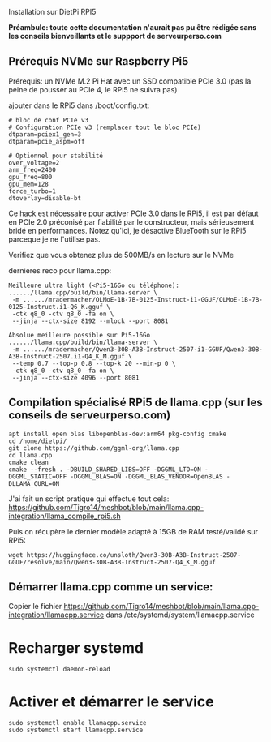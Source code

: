 Installation sur DietPi RPI5

__Préambule: toute cette documentation n'aurait pas pu être rédigée sans les conseils bienveillants et le suppport de serveurperso.com__

## Prérequis NVMe sur Raspberry Pi5

Prérequis: un NVMe M.2 Pi Hat avec un SSD compatible PCIe 3.0 (pas la peine de pousser au PCIe 4, le RPi5 ne suivra pas)

ajouter dans le RPi5 dans /boot/config.txt:

```
# bloc de conf PCIe v3
# Configuration PCIe v3 (remplacer tout le bloc PCIe)
dtparam=pciex1_gen=3
dtparam=pcie_aspm=off

# Optionnel pour stabilité
over_voltage=2
arm_freq=2400
gpu_freq=800
gpu_mem=128
force_turbo=1
dtoverlay=disable-bt
```

Ce hack est nécessaire pour activer PCIe 3.0 dans le RPi5, il est par défaut en PCIe 2.0 préconisé par fiabilité par le constructeur, mais sérieusement bridé en performances.
Notez qu'ici, je désactive BlueTooth sur le RPi5 parceque je ne l'utilise pas.

Verifiez que vous obtenez plus de 500MB/s en lecture sur le NVMe

dernieres reco pour llama.cpp:

```
Meilleure ultra light (<Pi5-16Go ou téléphone):
....../llama.cpp/build/bin/llama-server \
 -m ....../mradermacher/OLMoE-1B-7B-0125-Instruct-i1-GGUF/OLMoE-1B-7B-0125-Instruct.i1-Q6_K.gguf \
 -ctk q8_0 -ctv q8_0 -fa on \
 --jinja --ctx-size 8192 --mlock --port 8081

Absolue meilleure possible sur Pi5-16Go
....../llama.cpp/build/bin/llama-server \
 -m ....../mradermacher/Qwen3-30B-A3B-Instruct-2507-i1-GGUF/Qwen3-30B-A3B-Instruct-2507.i1-Q4_K_M.gguf \
 --temp 0.7 --top-p 0.8 --top-k 20 --min-p 0 \
 -ctk q8_0 -ctv q8_0 -fa on \
 --jinja --ctx-size 4096 --port 8081
```

## Compilation spécialisé RPi5 de llama.cpp (sur les conseils de serveurperso.com)

```
apt install open blas libopenblas-dev:arm64 pkg-config cmake
cd /home/dietpi/
git clone https://github.com/ggml-org/llama.cpp
cd llama.cpp
cmake clean
cmake --fresh . -DBUILD_SHARED_LIBS=OFF -DGGML_LTO=ON -DGGML_STATIC=OFF -DGGML_BLAS=ON -DGGML_BLAS_VENDOR=OpenBLAS -DLLAMA_CURL=ON
```

J'ai fait un script pratique qui effectue tout cela: https://github.com/Tigro14/meshbot/blob/main/llama.cpp-integration/llama_compile_rpi5.sh

Puis on récupère le dernier modèle adapté à 15GB de RAM testé/validé sur RPi5:
```
wget https://huggingface.co/unsloth/Qwen3-30B-A3B-Instruct-2507-GGUF/resolve/main/Qwen3-30B-A3B-Instruct-2507-Q4_K_M.gguf
```


## Démarrer llama.cpp comme un service:

Copier le fichier https://github.com/Tigro14/meshbot/blob/main/llama.cpp-integration/llamacpp.service
dans /etc/systemd/system/llamacpp.service

# Recharger systemd
```
sudo systemctl daemon-reload
```

# Activer et démarrer le service
```
sudo systemctl enable llamacpp.service
sudo systemctl start llamacpp.service
```


